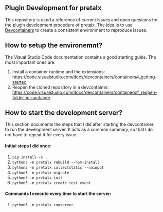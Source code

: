 ## Plugin Development for pretalx

This repository is used a reference of current issues and open questions for the plugin development procedure of pretalx. The idea is to use [Devcontainers](https://containers.dev/) to create a consistent environment to reproduce issues. 

## How to setup the environemnt?

The Visual Studio Code documentation contains a good starting guide. The most important ones are:

1. Install a container runtime and the extensions: https://code.visualstudio.com/docs/devcontainers/containers#_getting-started
2. Reopen the cloned repository in a devcontainer: https://code.visualstudio.com/docs/devcontainers/containers#_reopen-folder-in-container

## How to start the development server?

This section documents the steps that I did after starting the devcontainer to run the development server. It acts as a common summary, so that I do not have to repeat it for every issue.

#### Initial steps I did once:

1. `pip install -e .`
2. `python3 -m pretalx rebuild --npm-install`
3. `python3 -m pretalx collectstatic --noinput`
4. `python3 -m pretalx migrate`
4. `python3 -m pretalx init`
4. `python3 -m pretalx create_test_event`

#### Commands I execute every time to start the server:

1. `python3 -m pretalx runserver`

